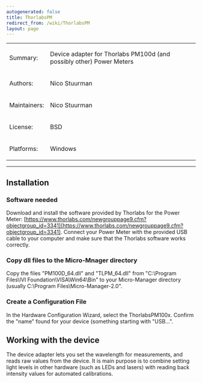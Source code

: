 ```yaml
---
autogenerated: false
title: ThorlabsPM
redirect_from: /wiki/ThorlabsPM
layout: page
---
```


<table>
<tr>
<td><p>Summary:</p></td>
<td><p>Device adapter for Thorlabs PM100d (and possibly other) Power Meters</p></td>
</tr>
<tr>
<td><p>Authors:</p></td>
<td><p>Nico Stuurman</p></td>
</tr>
<tr>
<td><p>Maintainers:</p></td>
<td><p>Nico Stuurman</p></td>
</tr>
<tr>
<td><p>License:</p></td>
<td><p>BSD</p></td>
</tr>
<tr>
<td><p>Platforms:</p></td>
<td><p>Windows</p></td>
</tr>
</table>

------------------------------------------------------------------------

## Installation

### Software needed

Download and install the software provided by Thorlabs for the Power Meter:
[https://www.thorlabs.com/newgrouppage9.cfm?objectgroup_id=3341](https://www.thorlabs.com/newgrouppage9.cfm?objectgroup_id=3341).  Connect your Power Meter
with the provided USB cable to your computer and make sure that the Thorlabs
software works correctly.

### Copy dll files to the Micro-Mnager directory

Copy the files "PM100D_64.dll" and "TLPM_64.dll" from "C:\Program Files\IVI Foundation\VISA\Win64\Bin" to your Micro-Manager directory (usually C:\Program Files\Micro-Manager-2.0".

### Create a Configuration File

In the Hardware Configuration Wizard, select the ThorlabsPM100x.  Confirm the 
"name" found for your device (something starting with "USB...".  

## Working with the device

The device adapter lets you set the wavelength for measurements, and reads
raw values from the device.  It is main purpose is to combine setting 
light levels in other hardware (such as LEDs and lasers) with reading back
intensity values for automated calibrations.


